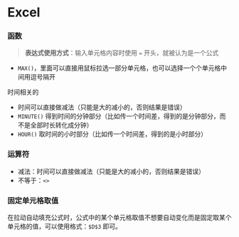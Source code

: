 # Excel

### 函数

> **表达式使用方式**：输入单元格内容时使用 `=` 开头，就被认为是一个公式

- `MAX()`，里面可以直接用鼠标拉选一部分单元格，也可以选择一个个单元格中间用逗号隔开

时间相关的
- 时间可以直接做减法（只能是大的减小的，否则结果是错误）
- `MINUTE()` 得到时间的分钟部分（比如传一个时间差，得到的是分钟部分，而不是全部时长转化成分钟）
- `HOUR()`  取时间的小时部分（比如传一个时间差，得到的是小时部分）

### 运算符

- 减法：时间可以直接做减法（只能是大的减小的，否则结果是错误）
- 不等于：`<>`

### 固定单元格取值

在拉动自动填充公式时，公式中的某个单元格取值不想要自动变化而是固定取某个单元格的值，可以使用格式：`$D$3` 即可。
